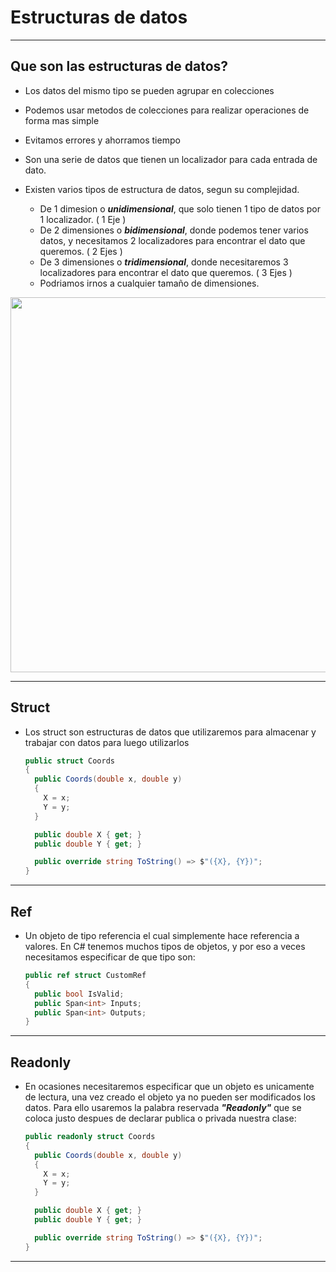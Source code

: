 # Estructuras de datos
---
## Que son las estructuras de datos?
  - Los datos del mismo tipo se pueden agrupar en colecciones
  - Podemos usar metodos de colecciones para realizar operaciones de forma mas simple
  - Evitamos errores y ahorramos tiempo

  - Son una serie de datos que tienen un localizador para cada entrada de dato.
  - Existen varios tipos de estructura de datos, segun su complejidad.
      - De 1 dimesion o ***unidimensional***, que solo tienen 1 tipo de datos por 1 localizador. ( 1 Eje ) 
      - De 2 dimensiones o ***bidimensional***, donde podemos tener varios datos, y necesitamos 2 localizadores para encontrar el dato que queremos. ( 2 Ejes )
      - De 3 dimensiones o ***tridimensional***, donde necesitaremos 3 localizadores para encontrar el dato que queremos. ( 3 Ejes )
      - Podriamos irnos a cualquier tamaño de dimensiones.  

<img src="https://static.platzi.com/media/user_upload/Untitled%20%281%29-1ad08fb0-9db8-4f96-a4c6-909a920a49bf.jpg" style="width: 600px">

---

## Struct

- Los struct son estructuras de datos que utilizaremos para almacenar y trabajar con datos para luego utilizarlos
  ```c#
  public struct Coords
  {
    public Coords(double x, double y)
    {
      X = x;
      Y = y;
    }

    public double X { get; }
    public double Y { get; }

    public override string ToString() => $"({X}, {Y})";
  }
  ```
---

## Ref

- Un objeto de tipo referencia el cual simplemente hace referencia a valores. En C# tenemos muchos tipos de objetos, y por eso a veces necesitamos especificar de que tipo son:
  ```c#
  public ref struct CustomRef
  {
    public bool IsValid;
    public Span<int> Inputs;
    public Span<int> Outputs;
  }
  ```
---

## Readonly

- En ocasiones necesitaremos especificar que un objeto es unicamente de lectura, una vez creado el objeto ya no pueden ser modificados los datos. Para ello usaremos la palabra reservada ***"Readonly"*** que se coloca justo despues de declarar publica o privada nuestra clase:
  ```c#
  public readonly struct Coords
  {
    public Coords(double x, double y)
    {
      X = x;
      Y = y;
    }

    public double X { get; }
    public double Y { get; }

    public override string ToString() => $"({X}, {Y})";
  }
  ```
---